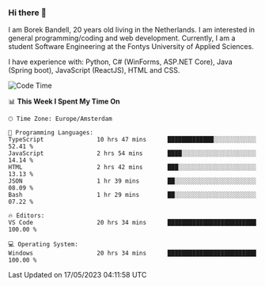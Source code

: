 ### Hi there 👋

I am Borek Bandell, 20 years old living in the Netherlands. I am interested in general programming/coding and web development. Currently, I am a student Software Engineering at the Fontys University of Applied Sciences.

I have experience with: Python, C# (WinForms, ASP.NET Core), Java (Spring boot), JavaScript (ReactJS), HTML and CSS.

<!--START_SECTION:waka-->
![Code Time](http://img.shields.io/badge/Code%20Time-578%20hrs%2024%20mins-blue)

📊 **This Week I Spent My Time On** 

```text
🕑︎ Time Zone: Europe/Amsterdam

💬 Programming Languages: 
TypeScript               10 hrs 47 mins      █████████████░░░░░░░░░░░░   52.41 % 
JavaScript               2 hrs 54 mins       ████░░░░░░░░░░░░░░░░░░░░░   14.14 % 
HTML                     2 hrs 42 mins       ███░░░░░░░░░░░░░░░░░░░░░░   13.13 % 
JSON                     1 hr 39 mins        ██░░░░░░░░░░░░░░░░░░░░░░░   08.09 % 
Bash                     1 hr 29 mins        ██░░░░░░░░░░░░░░░░░░░░░░░   07.22 % 

🔥 Editors: 
VS Code                  20 hrs 34 mins      █████████████████████████   100.00 % 

💻 Operating System: 
Windows                  20 hrs 34 mins      █████████████████████████   100.00 % 
```


 Last Updated on 17/05/2023 04:11:58 UTC
<!--END_SECTION:waka-->

<!--**tcBorek2002/tcBorek2002** is a ✨ _special_ ✨ repository because its `README.md` (this file) appears on your GitHub profile.

Here are some ideas to get you started:

- 🔭 I’m currently working on ...
- 🌱 I’m currently learning ...
- 👯 I’m looking to collaborate on ...
- 🤔 I’m looking for help with ...
- 💬 Ask me about ...
- 📫 How to reach me: ...
- 😄 Pronouns: ...
- ⚡ Fun fact: ...
-->
